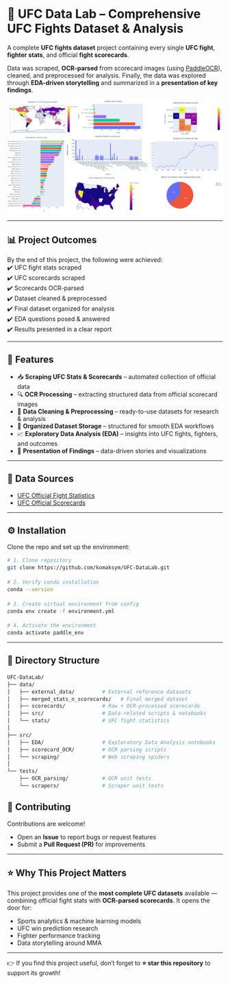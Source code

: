 # 🥊 UFC Data Lab – Comprehensive UFC Fights Dataset & Analysis  

A complete **UFC fights dataset** project containing every single **UFC fight**, **fighter stats**, and official **fight scorecards**.  

Data was scraped, **OCR-parsed** from scorecard images (using [PaddleOCR](https://github.com/PaddlePaddle/PaddleOCR)), cleaned, and preprocessed for analysis. Finally, the data was explored through **EDA-driven storytelling** and summarized in a **presentation of key findings**.  

<p align="center">
  <img src="preview.png" alt="UFC Data Analysis Preview">
</p>

---

## 📊 Project Outcomes  
By the end of this project, the following were achieved:  
✔️ UFC fight stats scraped  
✔️ UFC scorecards scraped  
✔️ Scorecards OCR-parsed  
✔️ Dataset cleaned & preprocessed  
✔️ Final dataset organized for analysis  
✔️ EDA questions posed & answered  
✔️ Results presented in a clear report  

---

## 🔑 Features  
- 📥 **Scraping UFC Stats & Scorecards** – automated collection of official data  
- 🔍 **OCR Processing** – extracting structured data from official scorecard images  
- 🧹 **Data Cleaning & Preprocessing** – ready-to-use datasets for research & analysis  
- 📂 **Organized Dataset Storage** – structured for smooth EDA workflows  
- 📈 **Exploratory Data Analysis (EDA)** – insights into UFC fights, fighters, and outcomes  
- 🎤 **Presentation of Findings** – data-driven stories and visualizations  

---

## 📡 Data Sources  
- [UFC Official Fight Statistics](http://ufcstats.com/)  
- [UFC Official Scorecards](https://www.ufc.com/scorecards/)  

---

## ⚙️ Installation  
Clone the repo and set up the environment:  

```bash
# 1. Clone repository
git clone https://github.com/komaksym/UFC-DataLab.git

# 2. Verify conda installation
conda --version

# 3. Create virtual environment from config
conda env create -f environment.yml

# 4. Activate the environment
conda activate paddle_env
```
---

## 📂 Directory Structure  

```bash
UFC-DataLab/
├── data/                     
│   ├── external_data/         # External reference datasets
│   ├── merged_stats_n_scorecards/   # Final merged dataset
│   ├── scorecards/            # Raw + OCR-processed scorecards
│   ├── src/                   # Data-related scripts & notebooks
│   └── stats/                 # UFC fight statistics
│
├── src/                       
│   ├── EDA/                   # Exploratory Data Analysis notebooks
│   ├── scorecard_OCR/         # OCR parsing scripts
│   └── scraping/              # Web scraping spiders
│
└── tests/                     
    ├── OCR_parsing/           # OCR unit tests
    └── scrapers/              # Scraper unit tests
```

## 🤝 Contributing  

Contributions are welcome!  

- Open an **Issue** to report bugs or request features  
- Submit a **Pull Request (PR)** for improvements  

---

## ⭐ Why This Project Matters  

This project provides one of the **most complete UFC datasets** available — combining official fight stats with **OCR-parsed scorecards**. It opens the door for:  

- Sports analytics & machine learning models  
- UFC win prediction research  
- Fighter performance tracking  
- Data storytelling around MMA  

---
👉 If you find this project useful, don’t forget to **⭐ star this repository** to support its growth!  
